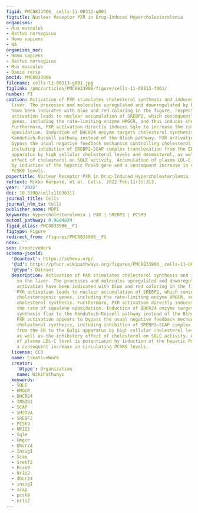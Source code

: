 ```yaml
---
figid: PMC8833906__cells-11-00313-g001
figtitle: Nuclear Receptor PXR in Drug-Induced Hypercholesterolemia
organisms:
- Mus musculus
- Rattus norvegicus
- Homo sapiens
- NA
organisms_ner:
- Homo sapiens
- Rattus norvegicus
- Mus musculus
- Danio rerio
pmcid: PMC8833906
filename: cells-11-00313-g001.jpg
figlink: /pmc/articles/PMC8833906/figure/cells-11-00313-f001/
number: F1
caption: Activation of PXR stimulates cholesterol synthesis and induces Pcsk9 in the
  liver. The processes and molecules upregulated and downregulated by PXR activation
  have been indicated with blue and red coloring in the figure, respectively. PXR
  activation leads to nuclear accumulation of SREBP2, which consequently induces cholesterogenic
  genes, including the rate-limiting enzyme HMGCR, and thus induces cholesterol synthesis.
  Furthermore, PXR activation directly induces Sqle to increase the rate of squalene
  epoxidation. Induction of DHCR24 enzyme targets cholesterol synthesis flux to the
  Kandutsch–Russell pathway instead of the Bloch pathway. PXR activation appears to
  bypass the usual negative feedback mechanism controlling cholesterol synthesis,
  including inhibition of SREBP2–SCAP complex translocation from the ER to the Golgi
  apparatus by high cellular cholesterol levels and desmosterol, as well as the inhibitory
  effect of cholesterol on SQLE activity. Accumulation of plasma LDL-C level is potentiated
  by induction of the hepatic Pcsk9 gene and a consequent increase in circulating
  PCSK9 levels.
papertitle: Nuclear Receptor PXR in Drug-Induced Hypercholesterolemia.
reftext: Mikko Karpale, et al. Cells. 2022 Feb;11(3):313.
year: '2022'
doi: 10.3390/cells11030313
journal_title: Cells
journal_nlm_ta: Cells
publisher_name: MDPI
keywords: hypercholesterolemia | PXR | SREBP2 | PCSK9
automl_pathway: 0.9604829
figid_alias: PMC8833906__F1
figtype: Figure
redirect_from: /figures/PMC8833906__F1
ndex: ''
seo: CreativeWork
schema-jsonld:
  '@context': https://schema.org/
  '@id': https://pfocr.wikipathways.org/figures/PMC8833906__cells-11-00313-g001.html
  '@type': Dataset
  description: Activation of PXR stimulates cholesterol synthesis and induces Pcsk9
    in the liver. The processes and molecules upregulated and downregulated by PXR
    activation have been indicated with blue and red coloring in the figure, respectively.
    PXR activation leads to nuclear accumulation of SREBP2, which consequently induces
    cholesterogenic genes, including the rate-limiting enzyme HMGCR, and thus induces
    cholesterol synthesis. Furthermore, PXR activation directly induces Sqle to increase
    the rate of squalene epoxidation. Induction of DHCR24 enzyme targets cholesterol
    synthesis flux to the Kandutsch–Russell pathway instead of the Bloch pathway.
    PXR activation appears to bypass the usual negative feedback mechanism controlling
    cholesterol synthesis, including inhibition of SREBP2–SCAP complex translocation
    from the ER to the Golgi apparatus by high cellular cholesterol levels and desmosterol,
    as well as the inhibitory effect of cholesterol on SQLE activity. Accumulation
    of plasma LDL-C level is potentiated by induction of the hepatic Pcsk9 gene and
    a consequent increase in circulating PCSK9 levels.
  license: CC0
  name: CreativeWork
  creator:
    '@type': Organization
    name: WikiPathways
  keywords:
  - SQLE
  - HMGCR
  - DHCR24
  - INSIG1
  - SCAP
  - SH2D2A
  - SREBF2
  - PCSK9
  - NR1I2
  - Sqle
  - Hmgcr
  - Dhcr24
  - Insig1
  - Scap
  - Srebf2
  - Pcsk9
  - Nr1i2
  - dhcr24
  - insig1
  - scap
  - pcsk9
  - nr1i2
---
```

